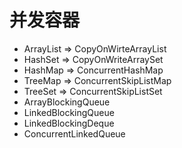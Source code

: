 # 并发容器

- ArrayList => CopyOnWirteArrayList
- HashSet => CopyOnWriteArraySet
- HashMap => ConcurrentHashMap
- TreeMap => ConcurrentSkipListMap
- TreeSet => ConcurrentSkipListSet
- ArrayBlockingQueue
- LinkedBlockingQueue
- LinkedBlockingDeque
- ConcurrentLinkedQueue